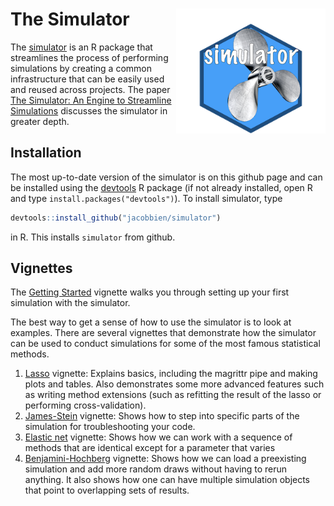 
<!-- README.md is generated from README.Rmd. Please edit this file -->

# The Simulator <img src="man/figures/simulator-hex3.png" style="float:right; height:200px;"/>

The [simulator](https://jacobbien.github.io/simulator/) is an R package
that streamlines the process of performing simulations by creating a
common infrastructure that can be easily used and reused across
projects. The paper [The Simulator: An Engine to Streamline
Simulations](https://arxiv.org/abs/1607.00021) discusses the simulator
in greater depth.

## Installation

The most up-to-date version of the simulator is on this github page and
can be installed using the
[devtools](https://cran.r-project.org/package=devtools) R package (if
not already installed, open R and type `install.packages("devtools")`).
To install simulator, type

``` r
devtools::install_github("jacobbien/simulator")
```

in R. This installs `simulator` from github.

## Vignettes

The [Getting
Started](https://jacobbien.github.io/simulator/articles/simulator.html)
vignette walks you through setting up your first simulation with the
simulator.

The best way to get a sense of how to use the simulator is to look at
examples. There are several vignettes that demonstrate how the simulator
can be used to conduct simulations for some of the most famous
statistical methods.

1)  [Lasso](https://jacobbien.github.io/simulator/articles/lasso.html)
    vignette: Explains basics, including the magrittr pipe and making
    plots and tables. Also demonstrates some more advanced features such
    as writing method extensions (such as refitting the result of the
    lasso or performing cross-validation).
2)  [James-Stein](https://jacobbien.github.io/simulator/articles/james-stein.html)
    vignette: Shows how to step into specific parts of the simulation
    for troubleshooting your code.
3)  [Elastic
    net](https://jacobbien.github.io/simulator/articles/elastic-net.html)
    vignette: Shows how we can work with a sequence of methods that are
    identical except for a parameter that varies
4)  [Benjamini-Hochberg](https://jacobbien.github.io/simulator/articles/fdr.html)
    vignette: Shows how we can load a preexisting simulation and add
    more random draws without having to rerun anything. It also shows
    how one can have multiple simulation objects that point to
    overlapping sets of results.
